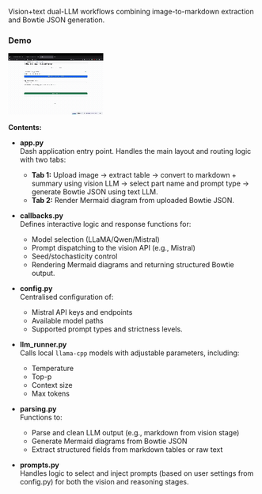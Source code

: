 
Vision+text dual-LLM workflows combining image-to-markdown extraction and Bowtie JSON generation.

### Demo
![Demo of App](Dual_LLM_Pipeline.gif)

**Contents:**

- **app.py**  
  Dash application entry point. Handles the main layout and routing logic with two tabs:
  - **Tab 1:** Upload image → extract table → convert to markdown + summary using vision LLM → select part name and prompt type → generate Bowtie JSON using text LLM.
  - **Tab 2:** Render Mermaid diagram from uploaded Bowtie JSON.

- **callbacks.py**  
  Defines interactive logic and response functions for:
  - Model selection (LLaMA/Qwen/Mistral)
  - Prompt dispatching to the vision API (e.g., Mistral)
  - Seed/stochasticity control
  - Rendering Mermaid diagrams and returning structured Bowtie output.

- **config.py**  
  Centralised configuration of:
  - Mistral API keys and endpoints
  - Available model paths
  - Supported prompt types and strictness levels.

- **llm_runner.py**  
  Calls local `llama-cpp` models with adjustable parameters, including:
  - Temperature
  - Top-p
  - Context size
  - Max tokens

- **parsing.py**  
  Functions to:
  - Parse and clean LLM output (e.g., markdown from vision stage)
  - Generate Mermaid diagrams from Bowtie JSON
  - Extract structured fields from markdown tables or raw text

- **prompts.py**  
  Handles logic to select and inject prompts (based on user settings from config.py) for both the vision and reasoning stages.
